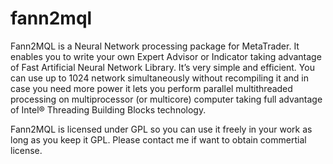 # fann2mql
Fann2MQL is a Neural Network processing package for MetaTrader. It enables you to write your own Expert Advisor or Indicator taking advantage of Fast Artificial Neural Network Library. It’s very simple and efficient. You can use up to 1024 network simultaneously without recompiling it and in case you need more power it lets you perform parallel multithreaded processing on multiprocessor (or multicore) computer taking full advantage of Intel® Threading Building Blocks technology.

Fann2MQL is licensed under GPL so you can use it freely in your work as long as you keep it GPL.
Please contact me if want to obtain commertial license.

